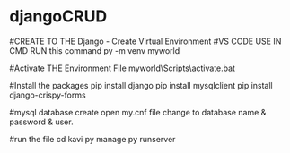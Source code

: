 # djangoCRUD
#CREATE TO THE Django - Create Virtual Environment
#VS CODE USE IN CMD RUN this command
py -m venv myworld

#Activate THE Environment File
myworld\Scripts\activate.bat

#Install the packages
pip install django
pip install mysqlclient
pip install django-crispy-forms

#mysql
database create
open my.cnf file
change to database name & password & user.

#run the file
cd kavi
py manage.py runserver
